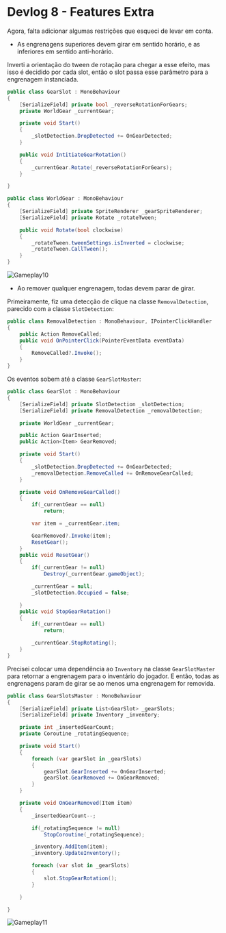 # Devlog 8 - Features Extra

Agora, falta adicionar algumas restrições que esqueci de levar em conta.

- As engrenagens superiores devem girar em sentido horário, e as inferiores em
sentido anti-horário.

Inverti a orientação do tween de rotação para chegar a esse efeito, mas isso é decidido por cada slot, então o slot passa esse parâmetro para a engrenagem instanciada.

```csharp
public class GearSlot : MonoBehaviour
{
	[SerializeField] private bool _reverseRotationForGears;
	private WorldGear _currentGear;

	private void Start()
	{
		_slotDetection.DropDetected += OnGearDetected;
	}

	public void IntitiateGearRotation()
	{
		_currentGear.Rotate(_reverseRotationForGears);
	}

}
```
```csharp
public class WorldGear : MonoBehaviour
{
	[SerializeField] private SpriteRenderer _gearSpriteRenderer;
	[SerializeField] private Rotate _rotateTween;

	public void Rotate(bool clockwise)
	{
		_rotateTween.tweenSettings.isInverted = clockwise;
		_rotateTween.CallTween();
	}
}
```
![Gameplay10](https://user-images.githubusercontent.com/68963406/138774403-2fa87c1d-f1c7-4b9d-b5ea-ab23abdac8b5.gif)


- Ao remover qualquer engrenagem, todas devem parar de girar.

Primeiramente, fiz uma detecção de clique na classe `RemovalDetection`, parecido com a classe `SlotDetection`:

```csharp
public class RemovalDetection : MonoBehaviour, IPointerClickHandler
{
	public Action RemoveCalled;
	public void OnPointerClick(PointerEventData eventData)
	{
		RemoveCalled?.Invoke();
	}
}
```
Os eventos sobem até a classe `GearSlotMaster`:
```csharp
public class GearSlot : MonoBehaviour
{
	[SerializeField] private SlotDetection _slotDetection;
	[SerializeField] private RemovalDetection _removalDetection;

	private WorldGear _currentGear;

	public Action GearInserted;
	public Action<Item> GearRemoved;

	private void Start()
	{
		_slotDetection.DropDetected += OnGearDetected;
		_removalDetection.RemoveCalled += OnRemoveGearCalled;
	}

	private void OnRemoveGearCalled()
	{
		if(_currentGear == null)
			return;

		var item = _currentGear.item;

		GearRemoved?.Invoke(item);
		ResetGear();
	}
	public void ResetGear()
	{
		if(_currentGear != null)
			Destroy(_currentGear.gameObject);

		_currentGear = null;
		_slotDetection.Occupied = false;

	}
	public void StopGearRotation()
	{
		if(_currentGear == null) 
			return;

		_currentGear.StopRotating();
	}
}
```

Precisei colocar uma dependência ao `Inventory` na classe `GearSlotMaster` para retornar a engrenagem para o inventário do jogador. E então, todas as engrenagens param de girar se ao menos uma engrenagem for removida. 

```csharp
public class GearSlotsMaster : MonoBehaviour
{
	[SerializeField] private List<GearSlot> _gearSlots;
	[SerializeField] private Inventory _inventory;

	private int _insertedGearCount;
	private Coroutine _rotatingSequence;

	private void Start()
	{
		foreach (var gearSlot in _gearSlots)
		{
			gearSlot.GearInserted += OnGearInserted;
			gearSlot.GearRemoved += OnGearRemoved;
		}
	}

	private void OnGearRemoved(Item item)
	{
		_insertedGearCount--;

		if(_rotatingSequence != null)
			StopCoroutine(_rotatingSequence);

		_inventory.AddItem(item);
		_inventory.UpdateInventory();

		foreach (var slot in _gearSlots)
		{
			slot.StopGearRotation();
		}

	}

}
```
![Gameplay11](https://user-images.githubusercontent.com/68963406/138774424-2c464e1f-4ecd-4723-b820-496d07fc2422.gif)

